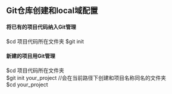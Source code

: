 ## Git仓库创建和local域配置

#### 将已有的项目代码纳入Git管理
$cd 项目代码所在文件夹
$git init

#### 新建的项目用Git管理
$cd 项目代码所在文件夹  
$git init your_project //会在当前路径下创建和项目名称同名的文件夹  
$cd your_project
